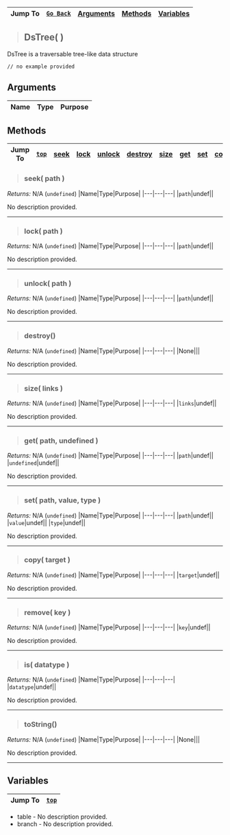 |Jump To|[`Go Back`]()|[Arguments](#arguments)|[Methods](#methods)|[Variables](#variables)|
|---|---|---|---|---|
>## DsTree( )
DsTree is a traversable tree-like data structure
```GML
// no example provided
```
## Arguments
|Name|Type|Purpose|
|---|---|---|

## Methods
|Jump To|[`top`](#)|[seek](#seek-path-)|[lock](#lock-path-)|[unlock](#unlock-path-)|[destroy](#destroy)|[size](#size-links-)|[get](#get-path-undefined-)|[set](#set-path-value-type-)|[copy](#copy-target-)|[remove](#remove-key-)|[is](#is-datatype-)|[toString](#tostring)|
|---|---|---|---|---|---|---|---|---|---|---|---|---|
> ### seek( path )
*Returns:* N/A (`undefined`)
|Name|Type|Purpose|
|---|---|---|
|`path`|undef||

No description provided.
***
> ### lock( path )
*Returns:* N/A (`undefined`)
|Name|Type|Purpose|
|---|---|---|
|`path`|undef||

No description provided.
***
> ### unlock( path )
*Returns:* N/A (`undefined`)
|Name|Type|Purpose|
|---|---|---|
|`path`|undef||

No description provided.
***
> ### destroy()
*Returns:* N/A (`undefined`)
|Name|Type|Purpose|
|---|---|---|
|None|||

No description provided.
***
> ### size( links )
*Returns:* N/A (`undefined`)
|Name|Type|Purpose|
|---|---|---|
|`links`|undef||

No description provided.
***
> ### get( path, undefined )
*Returns:* N/A (`undefined`)
|Name|Type|Purpose|
|---|---|---|
|`path`|undef||
|`undefined`|undef||

No description provided.
***
> ### set( path, value, type )
*Returns:* N/A (`undefined`)
|Name|Type|Purpose|
|---|---|---|
|`path`|undef||
|`value`|undef||
|`type`|undef||

No description provided.
***
> ### copy( target )
*Returns:* N/A (`undefined`)
|Name|Type|Purpose|
|---|---|---|
|`target`|undef||

No description provided.
***
> ### remove( key )
*Returns:* N/A (`undefined`)
|Name|Type|Purpose|
|---|---|---|
|`key`|undef||

No description provided.
***
> ### is( datatype )
*Returns:* N/A (`undefined`)
|Name|Type|Purpose|
|---|---|---|
|`datatype`|undef||

No description provided.
***
> ### toString()
*Returns:* N/A (`undefined`)
|Name|Type|Purpose|
|---|---|---|
|None|||

No description provided.
***
## Variables
|Jump To|[`top`](#)|
|---|---|

* table - No description provided.
* branch - No description provided.

